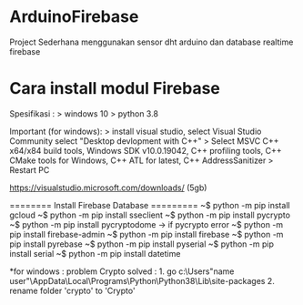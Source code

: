 # ArduinoFirebase
Project Sederhana menggunakan sensor dht arduino dan database realtime firebase

# Cara install modul Firebase
Spesifikasi : 
       > windows 10
       > python 3.8
        
Important (for windows): 
       > install visual studio, select Visual Studio Community select "Desktop devlopment with C++"
			 > Select MSVC C++ x64/x84 build tools, Windows SDK v10.0.19042, C++ profiling tools, C++ CMake tools for Windows, C++ ATL for latest, C++ AddressSanitizer 
			 > Restart PC

https://visualstudio.microsoft.com/downloads/ (5gb)

======== Install Firebase Database =========
~$ python -m pip install gcloud
~$ python -m pip install sseclient
~$ python -m pip install pycrypto
~$ python -m pip install pycryptodome -> if pycrypto error
~$ python -m pip install firebase-admin
~$ python -m pip install firebase
~$ python -m pip install pyrebase
~$ python -m pip install pyserial
~$ python -m pip install serial
~$ python -m pip install datetime

*for windows : problem Crypto
solved : 1. go c:\Users\"name user"\AppData\Local\Programs\Python\Python38\Lib\site-packages
	 2. rename folder 'crypto' to 'Crypto'
